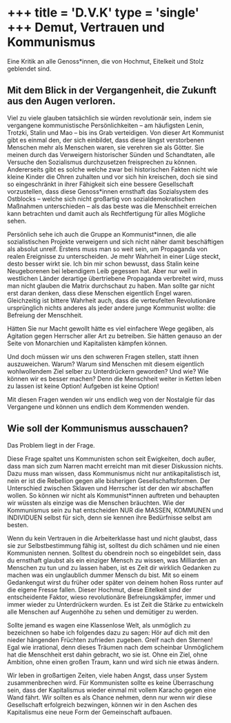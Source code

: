 +++
title = 'D.V.K'
type = 'single'
+++
Demut, Vertrauen und Kommunismus
================================

Eine Kritik an alle Genoss\*innen, die von Hochmut, Eitelkeit und Stolz geblendet sind.

Mit dem Blick in der Vergangenheit, die Zukunft aus den Augen verloren.
-----------------------------------------------------------------------

Viel zu viele glauben tatsächlich sie würden revolutionär sein, indem sie vergangene kommunistische Persönlichkeiten – am häufigsten Lenin, Trotzki, Stalin und Mao – bis ins Grab verteidigen. Von dieser Art Kommunist gibt es einmal den, der sich einbildet, dass diese längst verstorbenen Menschen mehr als Menschen waren, sie verehren sie als Götter. Sie meinen durch das Verweigern historischer Sünden und Schandtaten, alle Versuche den Sozialismus durchzusetzen freisprechen zu können. Andererseits gibt es solche welche zwar bei historischen Fakten nicht wie kleine Kinder die Ohren zuhalten und vor sich hin kreischen, doch sie sind so eingeschränkt in ihrer Fähigkeit sich eine bessere Gesellschaft vorzustellen, dass diese Genoss\*innen ernsthaft das Sozialsystem des Ostblocks – welche sich nicht großartig von sozialdemokratischen Maßnahmen unterschieden – als das beste was die Menschheit erreichen kann betrachten und damit auch als Rechtfertigung für alles Mögliche sehen.

Persönlich sehe ich auch die Gruppe an Kommunist\*innen, die alle sozialistischen Projekte verweigern und sich nicht näher damit beschäftigen als absolut unreif. Erstens muss man so weit sein, um Propaganda von realen Ereignisse zu unterscheiden. Je mehr Wahrheit in einer Lüge steckt, desto besser wirkt sie. Ich bin mir schon bewusst, dass Stalin keine Neugeborenen bei lebendigem Leib gegessen hat. Aber nur weil in westlichen Länder derartige übertriebene Propaganda verbreitet wird, muss man nicht glauben die Matrix durchschaut zu haben. Man sollte gar nicht erst daran denken, dass diese Menschen eigentlich Engel waren. Gleichzeitig ist bittere Wahrheit auch, dass die verteufelten Revolutionäre ursprünglich nichts anderes als jeder andere junge Kommunist wollte: die Befreiung der Menschheit.

Hätten Sie nur Macht gewollt hätte es viel einfachere Wege gegäben, als Agitation gegen Herrscher aller Art zu betreiben. Sie hätten genauso an der Seite von Monarchien und Kapitalisten kämpfen können.

Und doch müssen wir uns den schweren Fragen stellen, statt ihnen auszuweichen. Warum? Warum sind Menschen mit diesem eigentlich wohlwollendem Ziel selber zu Unterdrückern geworden? Und wie? Wie können wir es besser machen? Denn die Menschheit weiter in Ketten leben zu lassen ist keine Option! Aufgeben ist keine Option!

Mit diesen Fragen wenden wir uns endlich weg von der Nostalgie für das Vergangene und können uns endlich dem Kommenden wenden.

Wie soll der Kommunismus ausschauen?
------------------------------------

Das Problem liegt in der Frage.

Diese Frage spaltet uns Kommunisten schon seit Ewigkeiten, doch außer, dass man sich zum Narren macht erreicht man mit dieser Diskussion nichts. Dazu muss man wissen, dass Kommunismus nicht nur antikapitalistisch ist, nein er ist die Rebellion gegen alle bisherigen Gesellschaftsformen. Der Unterschied zwischen Sklaven und Herrscher ist der den wir abschaffen wollen. So können wir nicht als Kommunist\*innen auftreten und behaupten wir wüssten als einzige was die Menschen bräuchten. Wie der Kommunismus sein zu hat entscheiden NUR die MASSEN, KOMMUNEN und INDIVIDUEN selbst für sich, denn sie kennen ihre Bedürfnisse selbst am besten.

Wenn du kein Vertrauen in die Arbeiterklasse hast und nicht glaubst, dass sie zur Selbstbestimmung fähig ist, solltest du dich schämen und nie einen Kommunisten nennen. Solltest du obendrein noch so eingebildet sein, dass du ernsthaft glaubst als ein einziger Mensch zu wissen, was Milliarden an Menschen zu tun und zu lassen haben, ist es Zeit dir wirklich Gedanken zu machen was ein unglaublich dummer Mensch du bist. Mit so einem Gedankengut wirst du früher oder später von deinem hohen Ross runter auf die eigene Fresse fallen. Dieser Hochmut, diese Eitelkeit sind der entscheidente Faktor, wieso revolutionäre Befreiungskämpfer, immer und immer wieder zu Unterdrückern wurden. Es ist Zeit die Stärke zu entwickeln alle Menschen auf Augenhöhe zu sehen und demütiger zu werden.

Sollte jemand es wagen eine Klassenlose Welt, als unmöglich zu bezeichnen so habe ich folgendes dazu zu sagen: Hör auf dich mit den nieder hängenden Früchten zufrieden zugeben. Greif nach den Sternen! Egal wie irrational, denn dieses Träumen nach dem scheinbar Unmöglichem hat die Menschheit erst dahin gebracht, wo sie ist. Ohne ein Ziel, ohne Ambition, ohne einen großen Traum, kann und wird sich nie etwas ändern.

Wir leben in großartigen Zeiten, viele haben Angst, dass unser System zusammenbrechen wird. Für Kommunisten sollte es keine Überraschung sein, dass der Kapitalismus wieder einmal mit vollem Karacho gegen eine Wand fährt. Wir sollten es als Chance nehmen, denn nur wenn wir diese Gesellschaft erfolgreich bezwingen, können wir in den Aschen des Kapitalismus eine neue Form der Gemeinschaft aufbauen.
